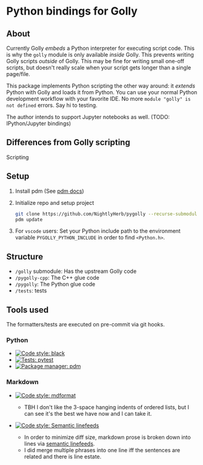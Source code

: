 # Python bindings for Golly

## About

Currently Golly _embeds_ a Python interpreter for executing script code.
This is why the `golly` module is only available _inside_ Golly.
This prevents writing Golly scripts _outside_ of Golly.
This may be fine for writing small one-off scripts,
but doesn't really scale when your script gets longer than a single page/file.

This package implements Python scripting the other way around:
it _extends_ Python with Golly and loads it from Python.
You can use your normal Python development workflow with your favorite IDE.
No more `module "golly" is not defined` errors. Say hi to testing.

The author intends to support Jupyter notebooks as well.
(TODO: IPython/Jupyter bindings)

## Differences from Golly scripting

Scripting

## Setup

1. Install pdm (See [pdm docs](https://pdm.fming.dev))

1. Initialize repo and setup project

   ```sh
   git clone https://github.com/NightlyHerb/pygolly --recurse-submodules
   pdm update
   ```

1. For `vscode` users:
   Set your Python include path
   to the environment variable `PYGOLLY_PYTHON_INCLUDE`
   in order to find `<Python.h>`.

## Structure

- `/golly` submodule: Has the upstream Golly code
- `/pygolly-cpp`: The C++ glue code
- `/pygolly`: The Python glue code
- `/tests`: tests

## Tools used

The formatters/tests are executed on pre-commit via git hooks.

### Python

- [![Code style: black](https://img.shields.io/badge/code_style-black-black)](https://github.com/psf/black)
- [![Tests: pytest](https://img.shields.io/badge/tests-pytest-blue)](https://pytest.org)
- [![Package manager: pdm](https://img.shields.io/badge/package_manager-pdm-blueviolet)](https://pdm.fming.dev/)

### Markdown

- [![Code style: mdformat](https://img.shields.io/badge/code_style-mdformat-0000ff)](https://github.com/executablebooks/mdformat)

  - TBH I don't like the 3-space hanging indents of ordered lists,
    but I can see it's the best we have now and I can take it.

- [![Code style: Semantic linefeeds](https://img.shields.io/badge/code_style-semantic_linefeeds-default)][link-semantic-linefeeds]

  - In order to minimize diff size, markdown prose is broken down into lines via
    [semantic linefeeds][link-semantic-linefeeds].
  - I did merge multiple phrases into one line
    iff the sentences are related and there is line estate.

[link-semantic-linefeeds]: https://rhodesmill.org/brandon/2012/one-sentence-per-line/

